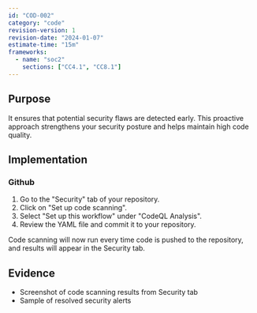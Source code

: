 ```yaml
---
id: "COD-002"
category: "code"
revision-version: 1
revision-date: "2024-01-07"
estimate-time: "15m"
frameworks:
  - name: "soc2"
    sections: ["CC4.1", "CC8.1"]
---
```


## Purpose

It ensures that potential security flaws are detected early. This proactive
approach strengthens your security posture and helps maintain high code quality.

## Implementation

### Github

1. Go to the "Security" tab of your repository.
2. Click on "Set up code scanning".
3. Select "Set up this workflow" under "CodeQL Analysis".
4. Review the YAML file and commit it to your repository.

Code scanning will now run every time code is pushed to the repository, and
results will appear in the Security tab.

## Evidence

- Screenshot of code scanning results from Security tab
- Sample of resolved security alerts
